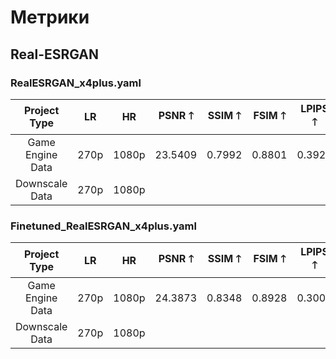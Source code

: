 # Метрики

## Real-ESRGAN

### RealESRGAN_x4plus.yaml

|   Project Type   |  LR  |  HR   | PSNR 🡑 | SSIM 🡑 | FSIM 🡑 | LPIPS 🡑 | HaarPSI 🡑 |
|:----------------:|:----:|:-----:|:-------:|:-------:|:-------:|:--------:|:----------:|
| Game Engine Data | 270p | 1080p | 23.5409 | 0.7992  | 0.8801  |  0.3924  |   0.5158   |
|  Downscale Data  | 270p | 1080p |         |         |         |          |            |


### Finetuned_RealESRGAN_x4plus.yaml

|   Project Type   |  LR  |  HR   | PSNR 🡑 | SSIM 🡑 | FSIM 🡑 | LPIPS 🡑 | HaarPSI 🡑 |
|:----------------:|:----:|:-----:|:-------:|:-------:|:-------:|:--------:|:----------:|
| Game Engine Data | 270p | 1080p | 24.3873 | 0.8348  | 0.8928  |  0.3009  |   0.5625   |
|  Downscale Data  | 270p | 1080p |         |         |         |          |            |
